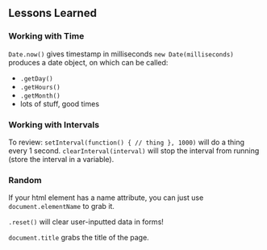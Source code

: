 ## Lessons Learned

### Working with Time
`Date.now()` gives timestamp in milliseconds
`new Date(milliseconds)` produces a date object, on which can be called:
- `.getDay()`
- `.getHours()`
- `.getMonth()`
- lots of stuff, good times

### Working with Intervals
To review: `setInterval(function() { // thing }, 1000)` will do a thing every 1 second.
`clearInterval(interval)` will stop the interval from running (store the interval in a variable).

### Random
If your html element has a name attribute, you can just use `document.elementName` to grab it.

`.reset()` will clear user-inputted data in forms!

`document.title` grabs the title of the page.

